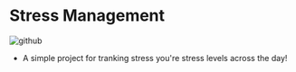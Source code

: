 # Stress Management
![github](https://img.shields.io/badge/Python-0000e6?logoColor=white)

- A simple project for tranking stress you're stress levels across the day!
